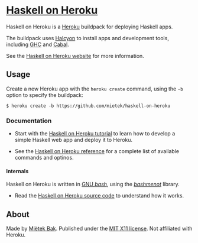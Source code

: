 [Haskell on Heroku](https://haskellonheroku.com/)
==================================================

Haskell on Heroku is a [Heroku](https://heroku.com/) buildpack for deploying Haskell apps.

The buildpack uses [Halcyon](https://halcyon.sh/) to install apps and development tools, including [GHC](https://downloads.haskell.org/~ghc/latest/docs/html/users_guide/) and [Cabal](https://www.haskell.org/cabal/users-guide/).

See the [Haskell on Heroku website](https://haskellonheroku.com/) for more information.


Usage
-----

Create a new Heroku app with the `heroku create` command, using the `-b` option to specify the buildpack:

```
$ heroku create -b https://github.com/mietek/haskell-on-heroku
```


### Documentation

- Start with the [Haskell on Heroku tutorial](https://haskellonheroku.com/tutorial/) to learn how to develop a simple Haskell web app and deploy it to Heroku.

- See the [Haskell on Heroku reference](https://haskellonheroku.com/reference/) for a complete list of available commands and optinos.


#### Internals

Haskell on Heroku is written in [GNU _bash_](https://gnu.org/software/bash/), using the [_bashmenot_](https://bashmenot.mietek.io/) library.

- Read the [Haskell on Heroku source code](https://github.com/mietek/haskell-on-heroku) to understand how it works.


About
-----

Made by [Miëtek Bak](https://mietek.io/).  Published under the [MIT X11 license](https://halcyon.sh/license/).  Not affiliated with Heroku.
